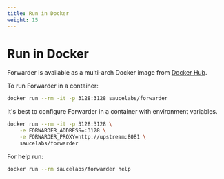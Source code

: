 ```yaml
---
title: Run in Docker
weight: 15
---
```


# Run in Docker

Forwarder is available as a multi-arch Docker image from [Docker Hub](https://hub.docker.com/r/saucelabs/forwarder).

To run Forwarder in a container:

```bash
docker run --rm -it -p 3128:3128 saucelabs/forwarder
```

It's best to configure Forwarder in a container with environment variables.

```bash
docker run --rm -it -p 3128:3128 \
    -e FORWARDER_ADDRESS=:3128 \
    -e FORWARDER_PROXY=http://upstream:8081 \
    saucelabs/forwarder
```

For help run:

```bash
docker run --rm saucelabs/forwarder help
```

